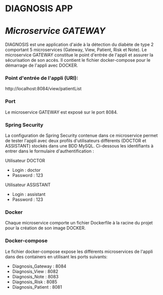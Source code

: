 # DIAGNOSIS APP
# _Microservice GATEWAY_

DIAGNOSIS est une application d'aide à la détection du diabète de type 2 comportant 5 microservices (Gateway, View, Patient, Risk et Note). Le microservice GATEWAY constitue le point d'entrée de l'appli et assurer la sécurisation de son accès. Il contient le fichier docker-compose pour le démarrage de l'appli avec DOCKER.


### Point d'entrée de l'appli (URI):
http://localhost:8084/view/patientList


### Port
Le microservice GATEWAY est exposé sur le port 8084.


### Spring Security 
La configuration de Spring Security contenue dans ce microservice permet de tester l'appli avec deux profils d'utilisateurs différents (DOCTOR et ASSISTANT) stockés dans une BDD MySQL. Ci-dessous les identifiants à entrer dans le formulaire d'authentification :

Utilisateur DOCTOR
- Login : doctor
- Password : 123

Utilisateur ASSISTANT
- Login : assistant
- Password : 123


### Docker
Chaque microservice comporte un fichier Dockerfile à la racine du projet pour la création de son image DOCKER.


### Docker-compose 
Le fichier docker-compose expose les différents microservices de l'appli dans des containers en utilisant les ports suivants:

- Diagnosis_Gateway : 8084
- Diagnosis_View : 8082
- Diagnosis_Note : 8083
- Diagnosis_Risk : 8085
- Diagnosis_Patient : 8081





